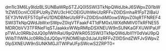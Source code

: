dm1lc3M6Ly9ldzBLSUNBaWRpSTZJQ0l5SWl3TkNpQWdJbkJ6SWpvZ0l1bW1tZWE0cnlCOElPUzRyZWU3cHlCOElGUlhWeUlzRFFvZ0lDSmhaR1FpT2lBaU5EY3VNVEF5TGpFeU1DNDBNeUlzRFFvZ0lDSndiM0owSWpvZ0lqRTFNREF4SWl3TkNpQWdJbWxrSWpvZ0lqVTFaakF4T1dFM0xUWXdNMlV0TkRFNE55MDRObVV3TFRNeFlqSTJaakkxWWpRMlpDSXNEUW9nSUNKaGFXUWlPaUFpTWlJc0RRb2dJQ0p1WlhRaU9pQWlkR053SWl3TkNpQWdJblI1Y0dVaU9pQWlibTl1WlNJc0RRb2dJQ0pvYjNOMElqb2dJaUlzRFFvZ0lDSndZWFJvSWpvZ0lpSXNEUW9nSUNKMGJITWlPaUFpSWcwS2ZRPT0=
